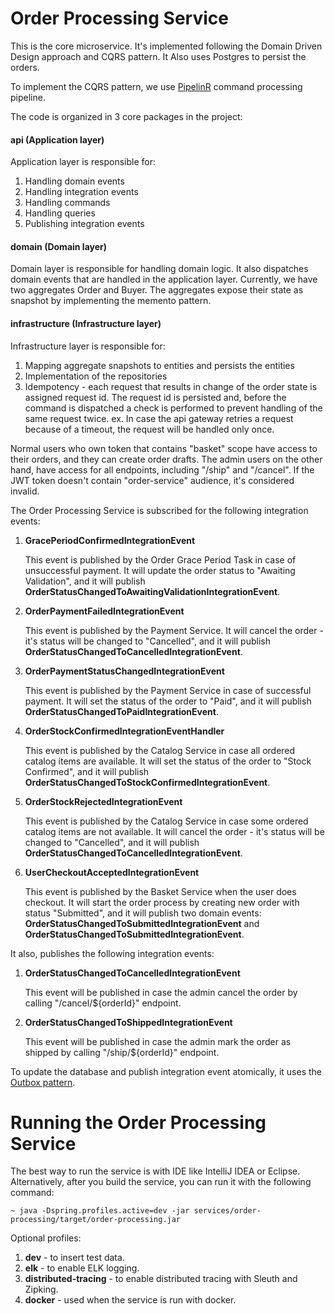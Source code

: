 # Order Processing Service

This is the core microservice. It's implemented following the Domain Driven Design approach and CQRS pattern. It Also 
uses Postgres to persist the orders.

To implement the CQRS pattern, we use [PipelinR](https://github.com/sizovs/PipelinR) command processing pipeline.

The code is organized in 3 core packages in the project:
#### api (Application layer)
Application layer is responsible for:
1. Handling domain events
2. Handling integration events
3. Handling commands
4. Handling queries
5. Publishing integration events

#### domain (Domain layer)
Domain layer is responsible for handling domain logic. It also dispatches domain events that are handled in the
application layer. Currently, we have two aggregates Order and Buyer. The aggregates expose their state as snapshot
by implementing the memento pattern.

#### infrastructure (Infrastructure layer)
Infrastructure layer is responsible for:
1. Mapping aggregate snapshots to entities and persists the entities 
2. Implementation of the repositories
3. Idempotency - each request that results in change of the order state is assigned request id. The request id is 
   persisted and, before the command is dispatched a check is performed to prevent handling of the same request twice.
   ex. In case the api gateway retries a request because of a timeout, the request will be handled only once.

Normal users who own token that contains "basket" scope have access to their orders, and they can create order drafts.
The admin users on the other hand, have access for all endpoints, including "/ship" and "/cancel".
If the JWT token doesn't contain "order-service" audience, it's considered invalid.

The Order Processing Service is subscribed for the following integration events:
1. **GracePeriodConfirmedIntegrationEvent**

    This event is published by the Order Grace Period Task in case of unsuccessful payment. 
    It will update the order status to "Awaiting Validation", and it will publish **OrderStatusChangedToAwaitingValidationIntegrationEvent**.

2. **OrderPaymentFailedIntegrationEvent**

    This event is published by the Payment Service.
    It will cancel the order - it's status will be changed to "Cancelled", and it will publish **OrderStatusChangedToCancelledIntegrationEvent**.

3. **OrderPaymentStatusChangedIntegrationEvent**

    This event is published by the Payment Service in case of successful payment.
    It will set the status of the order to "Paid", and it will publish **OrderStatusChangedToPaidIntegrationEvent**.

4. **OrderStockConfirmedIntegrationEventHandler**
    
    This event is published by the Catalog Service in case all ordered catalog items are available.
    It will set the status of the order to "Stock Confirmed", and it will publish **OrderStatusChangedToStockConfirmedIntegrationEvent**.

5. **OrderStockRejectedIntegrationEvent**

    This event is published by the Catalog Service in case some ordered catalog items are not available.
    It will cancel the order - it's status will be changed to "Cancelled", and it will publish **OrderStatusChangedToCancelledIntegrationEvent**.

6. **UserCheckoutAcceptedIntegrationEvent**

    This event is published by the Basket Service when the user does checkout.
    It will start the order process by creating new order with status "Submitted", and it will publish two domain events:
    **OrderStatusChangedToSubmittedIntegrationEvent** and **OrderStatusChangedToSubmittedIntegrationEvent**.

It also, publishes the following integration events:
1. **OrderStatusChangedToCancelledIntegrationEvent**

    This event will be published in case the admin cancel the order by calling "/cancel/${orderId}" endpoint.

2. **OrderStatusChangedToShippedIntegrationEvent**

   This event will be published in case the admin mark the order as shipped by calling "/ship/${orderId}" endpoint.

To update the database and publish integration event atomically, it uses the [Outbox pattern](https://microservices.io/patterns/data/transactional-outbox.html).

# Running the Order Processing Service
The best way to run the service is with IDE like IntelliJ IDEA or Eclipse. Alternatively, after you build the service,
you can run it with the following command:

    ~ java -Dspring.profiles.active=dev -jar services/order-processing/target/order-processing.jar

Optional profiles:
1. **dev** - to insert test data.
2. **elk** - to enable ELK logging.
3. **distributed-tracing** - to enable distributed tracing with Sleuth and Zipking.
4. **docker** - used when the service is run with docker.
